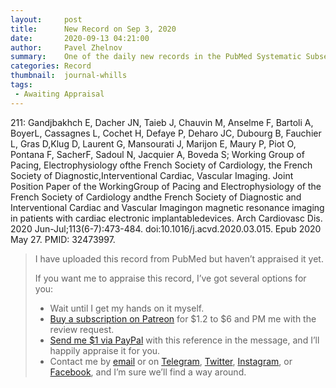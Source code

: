 ```yaml
---
layout:     post
title:      New Record on Sep 3, 2020
date:       2020-09-13 04:21:00
author:     Pavel Zhelnov
summary:    One of the daily new records in the PubMed Systematic Subset indexed by Sep 3, 2020.
categories: Record
thumbnail:  journal-whills
tags:
 - Awaiting Appraisal
---
```


211: Gandjbakhch E, Dacher JN, Taieb J, Chauvin M, Anselme F, Bartoli A, BoyerL, Cassagnes L, Cochet H, Defaye P, Deharo JC, Dubourg B, Fauchier L, Gras D,Klug D, Laurent G, Mansourati J, Marijon E, Maury P, Piot O, Pontana F, SacherF, Sadoul N, Jacquier A, Boveda S; Working Group of Pacing, Electrophysiology ofthe French Society of Cardiology, the French Society of Diagnostic,Interventional Cardiac, Vascular Imaging. Joint Position Paper of the WorkingGroup of Pacing and Electrophysiology of the French Society of Cardiology andthe French Society of Diagnostic and Interventional Cardiac and Vascular Imagingon magnetic resonance imaging in patients with cardiac electronic implantabledevices. Arch Cardiovasc Dis. 2020 Jun-Jul;113(6-7):473-484. doi:10.1016/j.acvd.2020.03.015. Epub 2020 May 27. PMID: 32473997.


> I have uploaded this record from PubMed but haven’t appraised it yet.
>
> If you want me to appraise this record, I’ve got several options for you:
> * Wait until I get my hands on it myself.
> * [Buy a subscription on Patreon](https://patreon.com/zheln) for $1.2 to $6 and PM me with the review request.
> * [Send me $1 via PayPal](https://paypal.me/pjelnov) with this reference in the message, and I’ll happily appraise it for you.
> * Contact me by [email](mailto:pavel@zheln.com) or on [Telegram](https://t.me/drzhelnov), [Twitter](https://twitter.com/drzhelnov), [Instagram](https://instagram.com/igzheln), or [Facebook](https://facebook.com/drzhelnov), and I’m sure we’ll find a way around.
